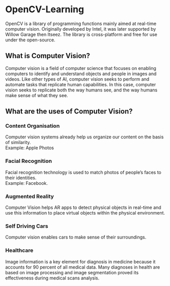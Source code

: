 # OpenCV-Learning
OpenCV is a library of programming functions mainly aimed at real-time computer vision. Originally developed by Intel, it was later supported by Willow Garage then Itseez. The library is cross-platform and free for use under the open-source.

## What is Computer Vision?
Computer vision is a field of computer science that focuses on enabling computers to identify and understand objects and people in images and videos. Like other types of AI, computer vision seeks to perform and automate tasks that replicate human capabilities. In this case, computer vision seeks to replicate both the way humans see, and the way humans make sense of what they see.

## What are the uses of Computer Vision?
### Content Organisation 
Computer vision systems already help us organize our content on the basis of similarity.  
Example: Apple Photos  

### Facial Recognition
Facial recognition technology is used to match photos of people’s faces to their identities.  
Example: Facebook.    

### Augmented Reality
Computer Vision helps AR apps to detect physical objects in real-time and use this information to place virtual objects within the physical environment.  

### Self Driving Cars
Computer vision enables cars to make sense of their surroundings.  

### Healthcare
Image information is a key element for diagnosis in medicine because it accounts for 90 percent of all medical data. Many diagnoses in health are based on image processing and image segmentation proved its effectiveness during medical scans analysis.  

